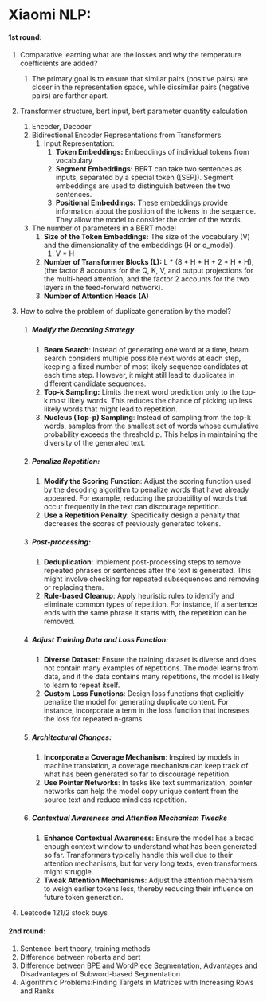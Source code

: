 # Xiaomi NLP:

#### 1st round:

1. Comparative learning what are the losses and why the temperature coefficients are added?

   1. The primary goal is to ensure that similar pairs (positive pairs) are closer in the representation space, while dissimilar pairs (negative pairs) are farther apart. 

2. Transformer structure, bert input, bert parameter quantity calculation

   1. Encoder, Decoder
   2. Bidirectional Encoder Representations from Transformers
      1. Input Representation: 
         1. **Token Embeddings:** Embeddings of individual tokens from vocabulary 
         2. **Segment Embeddings:** BERT can take two sentences as inputs, separated by a special token ([SEP]). Segment embeddings are used to distinguish between the two sentences.
         3. **Positional Embeddings:** These embeddings provide information about the position of the tokens in the sequence. They allow the model to consider the order of the words.  
   3. The number of parameters in a BERT model 
      1. **Size of the Token Embeddings:** The size of the vocabulary (V) and the dimensionality of the embeddings (H or d_model).
         1. V * H
      2. **Number of Transformer Blocks (L):** L * (8 * H * H + 2 * H * H), (the factor 8 accounts for the Q, K, V, and output projections for the multi-head attention, and the factor 2 accounts for the two layers in the feed-forward network).
      3. **Number of Attention Heads (A)**

3. How to solve the problem of duplicate generation by the model?

   1. ##### Modify the Decoding Strategy

      1. **Beam Search**: Instead of generating one word at a time, beam search considers multiple possible next words at each step, keeping a fixed number of most likely sequence candidates at each time step. However, it might still lead to duplicates in different candidate sequences.
      2. **Top-k Sampling:** Limits the next word prediction only to the top-k most likely words. This reduces the chance of picking up less likely words that might lead to repetition.
      3. **Nucleus (Top-p) Sampling**: Instead of sampling from the top-k words, samples from the smallest set of words whose cumulative probability exceeds the threshold p. This helps in maintaining the diversity of the generated text.

   2. ##### Penalize Repetition: 

      1. **Modify the Scoring Function**: Adjust the scoring function used by the decoding algorithm to penalize words that have already appeared. For example, reducing the probability of words that occur frequently in the text can discourage repetition.
      2. **Use a Repetition Penalty**: Specifically design a penalty that decreases the scores of previously generated tokens.

   3. ##### Post-processing:

      1. **Deduplication**: Implement post-processing steps to remove repeated phrases or sentences after the text is generated. This might involve checking for repeated subsequences and removing or replacing them.
      2. **Rule-based Cleanup**: Apply heuristic rules to identify and eliminate common types of repetition. For instance, if a sentence ends with the same phrase it starts with, the repetition can be removed.

   4. ##### Adjust Training Data and Loss Function:

      1. **Diverse Dataset**: Ensure the training dataset is diverse and does not contain many examples of repetitions. The model learns from data, and if the data contains many repetitions, the model is likely to learn to repeat itself.
      2. **Custom Loss Functions**: Design loss functions that explicitly penalize the model for generating duplicate content. For instance, incorporate a term in the loss function that increases the loss for repeated n-grams.

   5. ##### Architectural Changes:

      1. **Incorporate a Coverage Mechanism**: Inspired by models in machine translation, a coverage mechanism can keep track of what has been generated so far to discourage repetition.
      2. **Use Pointer Networks**: In tasks like text summarization, pointer networks can help the model copy unique content from the source text and reduce mindless repetition.

   6. ##### Contextual Awareness and Attention Mechanism Tweaks

      1. **Enhance Contextual Awareness**: Ensure the model has a broad enough context window to understand what has been generated so far. Transformers typically handle this well due to their attention mechanisms, but for very long texts, even transformers might struggle.
      2. **Tweak Attention Mechanisms**: Adjust the attention mechanism to weigh earlier tokens less, thereby reducing their influence on future token generation.

4. Leetcode 121/2 stock buys



#### 2nd round:

1. Sentence-bert theory, training methods
2. Difference between roberta and bert
3. Difference between BPE and WordPiece Segmentation, Advantages and Disadvantages of Subword-based Segmentation
4. Algorithmic Problems:Finding Targets in Matrices with Increasing Rows and Ranks